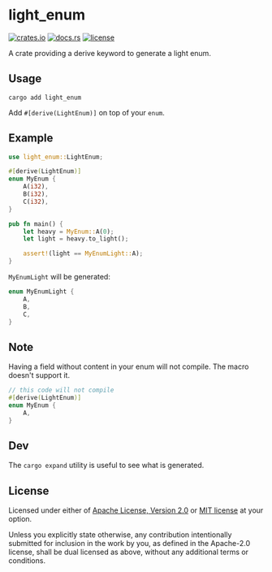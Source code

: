 # light_enum


[![crates.io](https://img.shields.io/crates/v/light_enum?style=flat-square&logo=rust)](https://crates.io/crates/light_enum)
[![docs.rs](https://img.shields.io/badge/docs.rs-light_enum-blue?style=flat-square&logo=docs.rs)](https://docs.rs/light_enum)
[![license](https://img.shields.io/badge/license-Apache--2.0_OR_MIT-blue?style=flat-square)](#license)

A crate providing a derive keyword to generate a light enum.

## Usage

```shell
cargo add light_enum
```

Add `#[derive(LightEnum)]` on top of your `enum`.

## Example

```rust
use light_enum::LightEnum;

#[derive(LightEnum)]
enum MyEnum {
    A(i32),
    B(i32),
    C(i32),
}

pub fn main() {
    let heavy = MyEnum::A(0);
    let light = heavy.to_light();

    assert!(light == MyEnumLight::A);
}
```

`MyEnumLight` will be generated:

```rust
enum MyEnumLight {
    A,
    B,
    C,
}
```

## Note

Having a field without content in your enum will not compile. The macro doesn't support it.

```rust
// this code will not compile
#[derive(LightEnum)]
enum MyEnum {
    A,
}
```

## Dev

The `cargo expand` utility is useful to see what is generated.

## License

Licensed under either of [Apache License, Version 2.0](LICENSE-APACHE) or
[MIT license](LICENSE-MIT) at your option.

Unless you explicitly state otherwise, any contribution intentionally submitted
for inclusion in the work by you, as defined in the Apache-2.0 license, shall
be dual licensed as above, without any additional terms or conditions.
